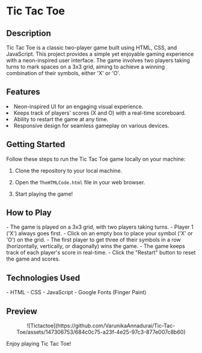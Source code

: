 # Tic Tac Toe
<!DOCTYPE html>
<html lang="en">
<body>
<h2> Description </h2> 
<p>Tic Tac Toe is a classic two-player game built using HTML, CSS, and JavaScript. This project provides a simple yet enjoyable gaming experience with a neon-inspired user interface. The game involves two players taking turns to mark spaces on a 3x3 grid, aiming to achieve a winning combination of their symbols, either 'X' or 'O'.</p>

<h2>Features</h2>
<p>
<li> Neon-inspired UI for an engaging visual experience.</li>
<li> Keeps track of players' scores (X and O) with a real-time scoreboard.</li>
<li> Ability to restart the game at any time.</li>
<li> Responsive design for seamless gameplay on various devices.</li>
</p>

<h2>Getting Started</h2>

<p> Follow these steps to run the Tic Tac Toe game locally on your machine:

1. Clone the repository to your local machine.
   
2. Open the `TheHTMLCode.html` file in your web browser.

3. Start playing the game!</p>

<h2>How to Play</h2>

<p>
- The game is played on a 3x3 grid, with two players taking turns.
- Player 1 ('X') always goes first.
- Click on an empty box to place your symbol ('X' or 'O') on the grid.
- The first player to get three of their symbols in a row (horizontally, vertically, or diagonally) wins the game.
- The game keeps track of each player's score in real-time.
- Click the "Restart" button to reset the game and scores.
</p>
<h2>Technologies Used</h2>
<p>
- HTML
- CSS
- JavaScript
- Google Fonts (Finger Paint)
</p>
<h2>Preview</h2>
<p align='center'>![Tictactoe](https://github.com/VarunikaAnnadurai/Tic-Tac-Toe/assets/147306753/684c0c75-a23f-4e25-97c3-877e007c8b60)</p>
<p>Enjoy playing Tic Tac Toe!</p>


</body>
